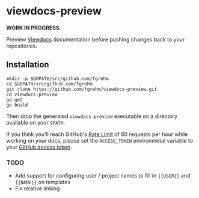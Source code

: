 # viewdocs-preview

**WORK IN PROGRESS**

Preview [Viewdocs](http://viewdocs.io/) documentation before pushing changes
back to your repositories.

## Installation

```
mkdir -p $GOPATH/src/github.com/fgrehm
cd $GOPATH/src/github.com/fgrehm
git clone https://github.com/fgrehm/viewdocs-preview.git
cd viewdocs-preview
go get
go build
```

Then drop the generated `viewdocs-preview` executable on a directory available
on your `$PATH`.

If you think you'll reach GitHub's [Rate Limit](http://developer.github.com/v3/#rate-limiting)
of 60 requests per hour while working on your docs, please set the `ACCESS_TOKEN`
environmetal variable to your [GitHub access token](https://help.github.com/articles/creating-an-access-token-for-command-line-use).

### TODO

* Add support for configuring user / project names to fill in `{{USER}}` and `{{NAME}}` on templates
* Fix relative linking
